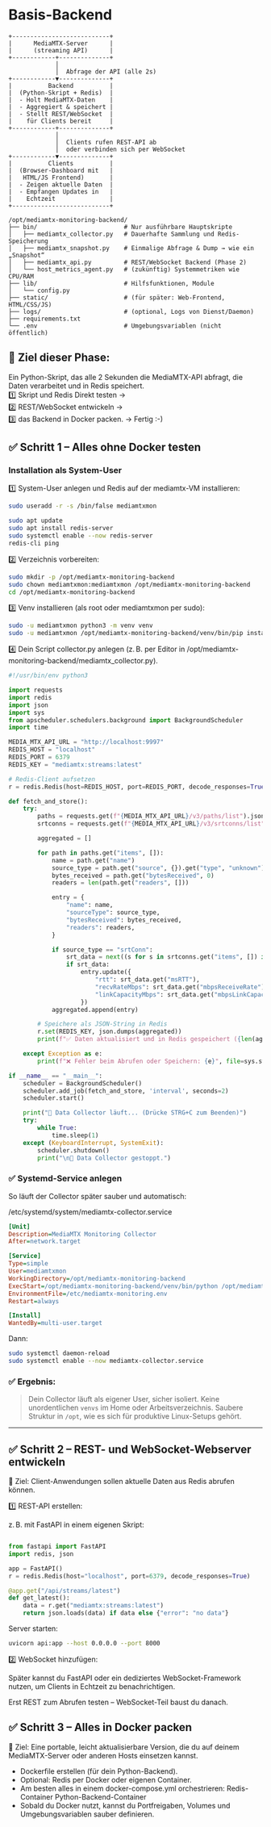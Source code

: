# Basis-Backend

```text
+---------------------------+
|      MediaMTX-Server      |
|      (streaming API)      |
+------------+--------------+
             │
             │  Abfrage der API (alle 2s)
+------------▼--------------+
|          Backend          |
|  (Python-Skript + Redis)  |
|  - Holt MediaMTX-Daten    |
|  - Aggregiert & speichert |
|  - Stellt REST/WebSocket  |
|    für Clients bereit     |
+------------+--------------+
             │
             │  Clients rufen REST-API ab
             │  oder verbinden sich per WebSocket
+------------▼--------------+
|          Clients          |
|  (Browser-Dashboard mit   |
|   HTML/JS Frontend)       |
|  - Zeigen aktuelle Daten  |
|  - Empfangen Updates in   |
|    Echtzeit               |
+---------------------------+

```
```
/opt/mediamtx-monitoring-backend/
├── bin/                        # Nur ausführbare Hauptskripte
│   ├── mediamtx_collector.py   # Dauerhafte Sammlung und Redis-Speicherung
│   ├── mediamtx_snapshot.py    # Einmalige Abfrage & Dump → wie ein „Snapshot“
│   ├── mediamtx_api.py         # REST/WebSocket Backend (Phase 2)
│   └── host_metrics_agent.py   # (zukünftig) Systemmetriken wie CPU/RAM
├── lib/                        # Hilfsfunktionen, Module
│   └── config.py
├── static/                     # (für später: Web-Frontend, HTML/CSS/JS)
├── logs/                       # (optional, Logs von Dienst/Daemon)
├── requirements.txt
└── .env                        # Umgebungsvariablen (nicht öffentlich)

```

## 🎯 Ziel dieser Phase:
Ein Python-Skript, das alle 2 Sekunden die MediaMTX-API abfragt, die Daten verarbeitet und in Redis speichert.  
1️⃣ Skript und Redis Direkt testen →  
2️⃣ REST/WebSocket entwickeln →  
3️⃣ das Backend in Docker packen. -> Fertig :-)


## ✅ Schritt 1 – Alles ohne Docker testen
### Installation als System-User

1️⃣ System-User anlegen und Redis auf der mediamtx-VM installieren:
```bash
sudo useradd -r -s /bin/false mediamtxmon

```

```bash
sudo apt update
sudo apt install redis-server
sudo systemctl enable --now redis-server
redis-cli ping

```

2️⃣ Verzeichnis vorbereiten:
```bash
sudo mkdir -p /opt/mediamtx-monitoring-backend
sudo chown mediamtxmon:mediamtxmon /opt/mediamtx-monitoring-backend
cd /opt/mediamtx-monitoring-backend

```
3️⃣ Venv installieren (als root oder mediamtxmon per sudo):
```bash
sudo -u mediamtxmon python3 -m venv venv
sudo -u mediamtxmon /opt/mediamtx-monitoring-backend/venv/bin/pip install requests redis apscheduler

```

4️⃣ Dein Script collector.py anlegen (z. B. per Editor in /opt/mediamtx-monitoring-backend/mediamtx_collector.py).
```python
#!/usr/bin/env python3

import requests
import redis
import json
import sys
from apscheduler.schedulers.background import BackgroundScheduler
import time

MEDIA_MTX_API_URL = "http://localhost:9997"
REDIS_HOST = "localhost"
REDIS_PORT = 6379
REDIS_KEY = "mediamtx:streams:latest"

# Redis-Client aufsetzen
r = redis.Redis(host=REDIS_HOST, port=REDIS_PORT, decode_responses=True)

def fetch_and_store():
    try:
        paths = requests.get(f"{MEDIA_MTX_API_URL}/v3/paths/list").json()
        srtconns = requests.get(f"{MEDIA_MTX_API_URL}/v3/srtconns/list").json()

        aggregated = []

        for path in paths.get("items", []):
            name = path.get("name")
            source_type = path.get("source", {}).get("type", "unknown")
            bytes_received = path.get("bytesReceived", 0)
            readers = len(path.get("readers", []))

            entry = {
                "name": name,
                "sourceType": source_type,
                "bytesReceived": bytes_received,
                "readers": readers,
            }

            if source_type == "srtConn":
                srt_data = next((s for s in srtconns.get("items", []) if s.get("path") == name), None)
                if srt_data:
                    entry.update({
                        "rtt": srt_data.get("msRTT"),
                        "recvRateMbps": srt_data.get("mbpsReceiveRate"),
                        "linkCapacityMbps": srt_data.get("mbpsLinkCapacity"),
                    })
            aggregated.append(entry)

        # Speichere als JSON-String in Redis
        r.set(REDIS_KEY, json.dumps(aggregated))
        print(f"✅ Daten aktualisiert und in Redis gespeichert ({len(aggregated)} Einträge)")

    except Exception as e:
        print(f"❌ Fehler beim Abrufen oder Speichern: {e}", file=sys.stderr)

if __name__ == "__main__":
    scheduler = BackgroundScheduler()
    scheduler.add_job(fetch_and_store, 'interval', seconds=2)
    scheduler.start()

    print("🔄 Data Collector läuft... (Drücke STRG+C zum Beenden)")
    try:
        while True:
            time.sleep(1)
    except (KeyboardInterrupt, SystemExit):
        scheduler.shutdown()
        print("\n🛑 Data Collector gestoppt.")

```

### ✅ Systemd-Service anlegen
So läuft der Collector später sauber und automatisch:

/etc/systemd/system/mediamtx-collector.service
```ini
[Unit]
Description=MediaMTX Monitoring Collector
After=network.target

[Service]
Type=simple
User=mediamtxmon
WorkingDirectory=/opt/mediamtx-monitoring-backend
ExecStart=/opt/mediamtx-monitoring-backend/venv/bin/python /opt/mediamtx-monitoring-backend/collector.py
EnvironmentFile=/etc/mediamtx-monitoring.env
Restart=always

[Install]
WantedBy=multi-user.target

```
Dann:
```bash
sudo systemctl daemon-reload
sudo systemctl enable --now mediamtx-collector.service

```
### ✅ Ergebnis:

>Dein Collector läuft als eigener User, sicher isoliert.
>Keine unordentlichen `venvs` im Home oder Arbeitsverzeichnis.
>Saubere Struktur in `/opt`, wie es sich für produktive Linux-Setups gehört.

---

## ✅ Schritt 2 – REST- und WebSocket-Webserver entwickeln
🎯 Ziel: Client-Anwendungen sollen aktuelle Daten aus Redis abrufen können.

1️⃣ REST-API erstellen:

z. B. mit FastAPI in einem eigenen Skript:
```python

from fastapi import FastAPI
import redis, json

app = FastAPI()
r = redis.Redis(host="localhost", port=6379, decode_responses=True)

@app.get("/api/streams/latest")
def get_latest():
    data = r.get("mediamtx:streams:latest")
    return json.loads(data) if data else {"error": "no data"}

```
Server starten:
```bash
uvicorn api:app --host 0.0.0.0 --port 8000

```
2️⃣ WebSocket hinzufügen:

Später kannst du FastAPI oder ein dediziertes WebSocket-Framework nutzen, um Clients in Echtzeit zu benachrichtigen.

Erst REST zum Abrufen testen – WebSocket-Teil baust du danach.

## ✅ Schritt 3 – Alles in Docker packen
🎯 Ziel: Eine portable, leicht aktualisierbare Version, die du auf deinem MediaMTX-Server oder anderen Hosts einsetzen kannst.

- Dockerfile erstellen (für dein Python-Backend).
- Optional: Redis per Docker oder eigenen Container.
- Am besten alles in einem docker-compose.yml orchestrieren:
  Redis-Container
  Python-Backend-Container
- Sobald du Docker nutzt, kannst du Portfreigaben, Volumes und Umgebungsvariablen sauber definieren.
  
